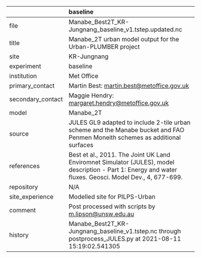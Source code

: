 |                   | baseline                                                                                                                                                |
|:------------------|:--------------------------------------------------------------------------------------------------------------------------------------------------------|
| file              | Manabe_Best2T_KR-Jungnang_baseline_v1.tstep.updated.nc                                                                                                  |
| title             | Manabe_2T urban model output for the Urban-PLUMBER project                                                                                              |
| site              | KR-Jungnang                                                                                                                                             |
| experiment        | baseline                                                                                                                                                |
| institution       | Met Office                                                                                                                                              |
| primary_contact   | Martin Best: martin.best@metoffice.gov.uk                                                                                                               |
| secondary_contact | Maggie Hendry: margaret.hendry@metoffice.gov.uk                                                                                                         |
| model             | Manabe_2T                                                                                                                                               |
| source            | JULES GL9 adapted to include 2-tile urban scheme and the Manabe bucket and FAO Penmen Moneith schemes as additional surfaces                            |
| references        | Best et al., 2011. The Joint UK Land Enviromnet Simulator (JULES), model description - Part 1: Energy and water fluxes. Geosci. Model Dev., 4, 677-699. |
| repository        | N/A                                                                                                                                                     |
| site_experience   | Modelled site for PILPS-Urban                                                                                                                           |
| comment           | Post processed with scripts by m.lipson@unsw.edu.au                                                                                                     |
| history           | Manabe_Best2T_KR-Jungnang_baseline_v1.tstep.nc through postprocess_JULES.py at 2021-08-11 15:19:02.541305                                               |
